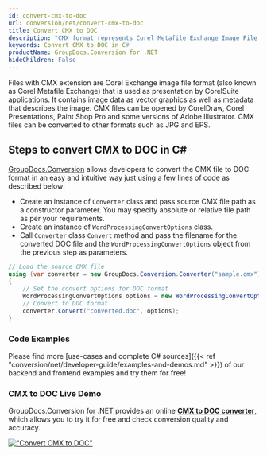 ```yaml
---
id: convert-cmx-to-doc
url: conversion/net/convert-cmx-to-doc
title: Convert CMX to DOC
description: "CMX format represents Corel Metafile Exchange Image File with .cmx extension. Learn how to convert CMX to DOC file programmatically in C# language using GroupDocs.Conversion for .NET library."
keywords: Convert CMX to DOC in C#
productName: GroupDocs.Conversion for .NET
hideChildren: False
---
```


Files with CMX extension are Corel Exchange image file format (also known as Corel Metafile Exchange) that is used as presentation by CorelSuite applications. It contains image data as vector graphics as well as metadata that describes the image. CMX files can be opened by CorelDraw, Corel Presentations, Paint Shop Pro and some versions of Adobe Illustrator. CMX files can be converted to other formats such as JPG and EPS.

## Steps to convert CMX to DOC in C#

[GroupDocs.Conversion](https://products.groupdocs.com/conversion/net) allows developers to convert the CMX file to DOC format in an easy and intuitive way just using a few lines of code as described below:

* Create an instance of `Converter` class and pass source CMX file path as a constructor parameter. You may specify absolute or relative file path as per your requirements. 
* Create an instance of `WordProcessingConvertOptions` class.
* Call `Converter` class `Convert` method and pass the filename for the converted DOC file and the `WordProcessingConvertOptions` object from the previous step as parameters.

```csharp
// Load the source CMX file
using (var converter = new GroupDocs.Conversion.Converter("sample.cmx"))
{
    // Set the convert options for DOC format
    WordProcessingConvertOptions options = new WordProcessingConvertOptions();
    // Convert to DOC format
    converter.Convert("converted.doc", options);
}
```

### Code Examples

Please find more [use-cases and complete C# sources]({{< ref "conversion/net/developer-guide/examples-and-demos.md" >}}) of our backend and frontend examples and try them for free!

### CMX to DOC Live Demo

GroupDocs.Conversion for .NET provides an online [**CMX to DOC converter**](https://products.groupdocs.app/conversion/cmx-to-doc), which allows you to try it for free and check conversion quality and accuracy.

[!["Convert CMX to DOC"](conversion/net/images/convert-cmx-to-doc.png)](https://products.groupdocs.app/conversion/cmx-to-doc)